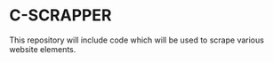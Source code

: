 # C-SCRAPPER
This repository will include code which will be used to scrape various website elements.
